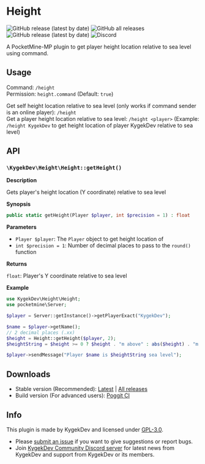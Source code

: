 # Height

![GitHub release (latest by date)](https://img.shields.io/github/v/release/kdpls/Height?style=flat-square)
![GitHub all releases](https://img.shields.io/github/downloads/kdpls/Height/total?label=downloads%40total&style=flat-square)
![GitHub release (latest by date)](https://img.shields.io/github/downloads/kdpls/Height/latest/total?style=flat-square)
![Discord](https://img.shields.io/discord/856281149503963166?style=flat-square)

A PocketMine-MP plugin to get player height location relative to sea level using command.

## Usage

Command: `/height`\
Permission: `height.command` (Default: `true`)

Get self height location relative to sea level (only works if command sender is an online player): `/height`\
Get a player height location relative to sea level: `/height <player>` (Example: `/height KygekDev` to get height location of player KygekDev relative to sea level)

## API

### `\KygekDev\Height\Height::getHeight()`

**Description**

Gets player's height location (Y coordinate) relative to sea level

**Synopsis**

```php
public static getHeight(Player $player, int $precision = 1) : float
```

**Parameters**

- `Player $player`: The `Player` object to get height location of
- `int $precision = 1`: Number of decimal places to pass to the `round()` function

**Returns**

`float`: Player's Y coordinate relative to sea level

**Example**

```php
use KygekDev\Height\Height;
use pocketmine\Server;

$player = Server::getInstance()->getPlayerExact("KygekDev");

$name = $player->getName();
// 2 decimal places (.xx)
$height = Height::getHeight($player, 2);
$heightString = $height >= 0 ? $height . "m above" : abs($height) . "m below";

$player->sendMessage("Player $name is $heightString sea level");
```

## Downloads

- Stable version (Recommended): [Latest](https://github.com/KygekDev/Height/releases/latest) | [All releases](https://github.com/KygekDev/Height/releases)
- Build version (For advanced users): [Poggit CI](https://poggit.pmmp.io/ci/kdpls/Height/~)

## Info

This plugin is made by KygekDev and licensed under [GPL-3.0](/LICENSE).

- Please [submit an issue](https://github.com/KygekDev/Height/issues) if you want to give suggestions or report bugs.
- Join [KygekDev Community Discord server](https://discord.gg/TstDS9jZf7) for latest news from KygekDev and support from KygekDev or its members.
